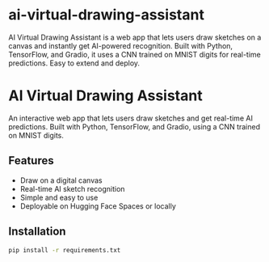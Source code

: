 # ai-virtual-drawing-assistant
AI Virtual Drawing Assistant is a web app that lets users draw sketches on a canvas and instantly get AI-powered recognition. Built with Python, TensorFlow, and Gradio, it uses a CNN trained on MNIST digits for real-time predictions. Easy to extend and deploy.
# AI Virtual Drawing Assistant

An interactive web app that lets users draw sketches and get real-time AI predictions. Built with Python, TensorFlow, and Gradio, using a CNN trained on MNIST digits.

## Features

- Draw on a digital canvas
- Real-time AI sketch recognition
- Simple and easy to use
- Deployable on Hugging Face Spaces or locally

## Installation

```bash
pip install -r requirements.txt
